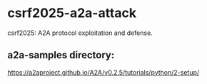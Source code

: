 # csrf2025-a2a-attack
csrf2025: A2A protocol exploitation and defense. 

## a2a-samples directory:
https://a2aproject.github.io/A2A/v0.2.5/tutorials/python/2-setup/ 

